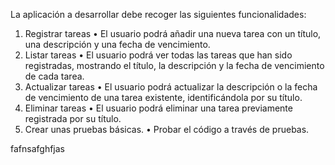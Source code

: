  La aplicación a desarrollar debe recoger las siguientes
funcionalidades:
1. Registrar tareas
• El usuario podrá añadir una nueva tarea con un título, una
descripción y una fecha de vencimiento.
2. Listar tareas
• El usuario podrá ver todas las tareas que han sido registradas,
mostrando el título, la descripción y la fecha de vencimiento de
cada tarea.
3. Actualizar tareas
• El usuario podrá actualizar la descripción o la fecha de vencimiento
de una tarea existente, identificándola por su título.
4. Eliminar tareas
• El usuario podrá eliminar una tarea previamente registrada por su
título.
5. Crear unas pruebas básicas.
• Probar el código a través de pruebas.

fafnsafghfjas
